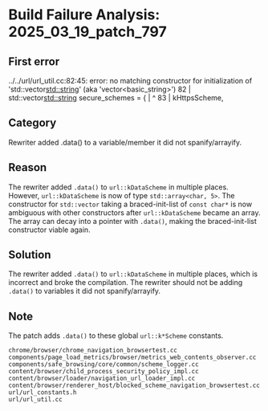 # Build Failure Analysis: 2025_03_19_patch_797

## First error

../../url/url_util.cc:82:45: error: no matching constructor for initialization of 'std::vector<std::string>' (aka 'vector<basic_string<char>>')
   82 |   std::vector<std::string> secure_schemes = {
      |                                             ^
   83 |       kHttpsScheme,

## Category
Rewriter added .data() to a variable/member it did not spanify/arrayify.

## Reason
The rewriter added `.data()` to `url::kDataScheme` in multiple places. However, `url::kDataScheme` is now of type `std::array<char, 5>`. The constructor for `std::vector` taking a braced-init-list of `const char*` is now ambiguous with other constructors after `url::kDataScheme` became an array. The array can decay into a pointer with `.data()`, making the braced-init-list constructor viable again.

## Solution
The rewriter added `.data()` to `url::kDataScheme` in multiple places, which is incorrect and broke the compilation. The rewriter should not be adding `.data()` to variables it did not spanify/arrayify.

## Note
The patch adds `.data()` to these global `url::k*Scheme` constants.

```
chrome/browser/chrome_navigation_browsertest.cc
components/page_load_metrics/browser/metrics_web_contents_observer.cc
components/safe_browsing/core/common/scheme_logger.cc
content/browser/child_process_security_policy_impl.cc
content/browser/loader/navigation_url_loader_impl.cc
content/browser/renderer_host/blocked_scheme_navigation_browsertest.cc
url/url_constants.h
url/url_util.cc